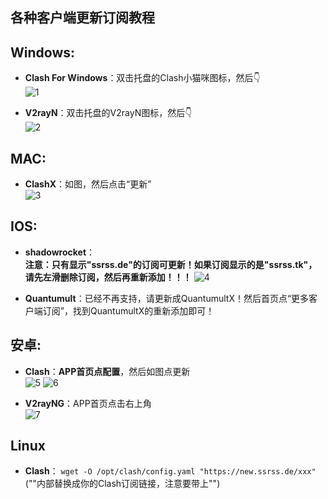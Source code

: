 ## 各种客户端更新订阅教程

## Windows:
* **Clash For Windows**：双击托盘的Clash小猫咪图标，然后👇<br>
![1](https://github.com/user-attachments/assets/bb91990a-01c9-4ee6-8a99-e81f7ee3cc20)


* **V2rayN**：双击托盘的V2rayN图标，然后👇<br>
![2](https://github.com/user-attachments/assets/ed310326-ce71-48c8-89eb-010cd7479187)

## MAC:
* **ClashX**：如图，然后点击“更新”<br>
![3](https://github.com/user-attachments/assets/468c8bc6-4fcc-44db-bf87-58bc688895e4)

## IOS:
* **shadowrocket**：<br>
**注意：只有显示"ssrss.de"的订阅可更新！如果订阅显示的是"ssrss.tk"，请先左滑删除订阅，然后再重新添加！！！**
![4](https://github.com/user-attachments/assets/edbf2c5e-b7d3-4833-a3b5-97828ffc67b7)

* **Quantumult**：已经不再支持，请更新成QuantumultX！然后首页点“更多客户端订阅”，找到QuantumultX的重新添加即可！

## 安卓:
* **Clash**：**APP首页点配置**，然后如图点更新<br>
![5](https://github.com/user-attachments/assets/d2755c48-dfc1-4646-9ab5-fabe45d59d3e)
![6](https://github.com/user-attachments/assets/a431b33d-ad50-4fed-8185-95f369e58662)

* **V2rayNG**：APP首页点击右上角<br>
![7](https://github.com/user-attachments/assets/f5db5ced-e0ad-4d14-94ba-d2d874e186f4)


## Linux
* **Clash**：
`wget -O /opt/clash/config.yaml "https://new.ssrss.de/xxx"` (""内部替换成你的Clash订阅链接，注意要带上"")
